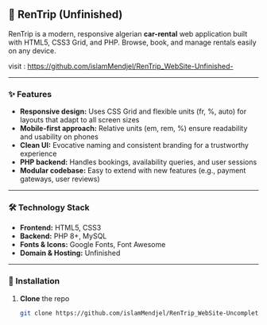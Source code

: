 ## 🚗 RenTrip (Unfinished)

RenTrip is a modern, responsive algerian **car-rental** web application built with HTML5, CSS3 Grid, and PHP. Browse, book, and manage rentals easily on any device.

visit : https://github.com/islamMendjel/RenTrip_WebSite-Unfinished-

---

### ✨ Features
- **Responsive design:** Uses CSS Grid and flexible units (fr, %, auto) for layouts that adapt to all screen sizes
- **Mobile-first approach:** Relative units (em, rem, %) ensure readability and usability on phones
- **Clean UI:** Evocative naming and consistent branding for a trustworthy experience
- **PHP backend:** Handles bookings, availability queries, and user sessions  
- **Modular codebase:** Easy to extend with new features (e.g., payment gateways, user reviews)

---

### 🛠 Technology Stack
- **Frontend:** HTML5, CSS3
- **Backend:** PHP 8+, MySQL  
- **Fonts & Icons:** Google Fonts, Font Awesome  
- **Domain & Hosting:** Unfinished

---

### 🚀 Installation
1. **Clone** the repo  
   ```bash
   git clone https://github.com/islamMendjel/RenTrip_WebSite-Uncompleted-.git
